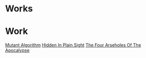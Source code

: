 # Works


# Work

[Mutant Algorithm](works/mutant-algorithm/MutantAlgorithm.md)
[Hidden In Plain Sight](works/hidden.md)
[The Four Arseholes Of The Apocalypse](works/four-arseholes/FourArseholes.md)

